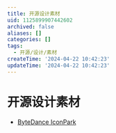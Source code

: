 ```yaml
---
title: 开源设计素材
uid: 1125899907442602
archived: false
aliases: []
categories: []
tags:
  - 开源/设计/素材
createTime: '2024-04-22 10:42:23'
updateTime: '2024-04-22 10:42:23'
---
```


# 开源设计素材

- [ByteDance IconPark](https://iconpark.oceanengine.com/home)
